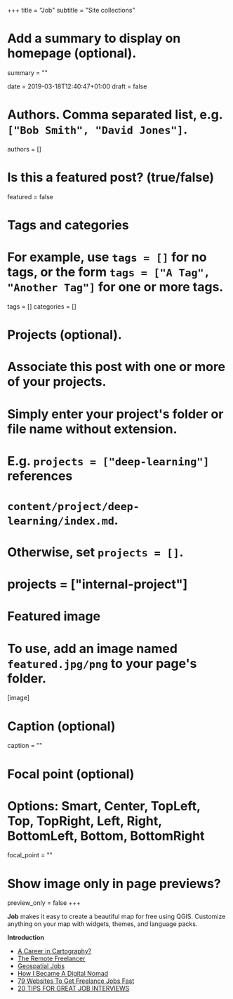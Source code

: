+++
title = "Job"
subtitle = "Site collections"

# Add a summary to display on homepage (optional).
summary = ""

date = 2019-03-18T12:40:47+01:00
draft = false

# Authors. Comma separated list, e.g. `["Bob Smith", "David Jones"]`.
authors = []

# Is this a featured post? (true/false)
featured = false

# Tags and categories
# For example, use `tags = []` for no tags, or the form `tags = ["A Tag", "Another Tag"]` for one or more tags.
tags = []
categories = []

# Projects (optional).
#   Associate this post with one or more of your projects.
#   Simply enter your project's folder or file name without extension.
#   E.g. `projects = ["deep-learning"]` references
#   `content/project/deep-learning/index.md`.
#   Otherwise, set `projects = []`.
# projects = ["internal-project"]

# Featured image
# To use, add an image named `featured.jpg/png` to your page's folder.
[image]
  # Caption (optional)
  caption = ""

  # Focal point (optional)
  # Options: Smart, Center, TopLeft, Top, TopRight, Left, Right, BottomLeft, Bottom, BottomRight
  focal_point = ""

  # Show image only in page previews?
  preview_only = false
+++

  **Job** makes it easy to create a beautiful map for free using QGIS. Customize anything on your map with widgets, themes, and language packs.

  **Introduction**

- [A Career in Cartography?](https://www.cartography.org.uk/courses-with-mapping-content/)
- [The Remote Freelancer](https://github.com/engineerapart/TheRemoteFreelancer)
- [Geospatial Jobs](http://www.spatialanalysisonline.com/jobs.html)
- [How I Became A Digital Nomad](https://medium.com/live-your-life-on-purpose/how-i-became-a-digital-nomad-49f1cf95f659)
- [79 Websites To Get Freelance Jobs Fast](https://www.forbes.com/sites/abdullahimuhammed/2017/06/16/79-websites-to-get-freelance-jobs-fast#a2e463016888)
- [20 TIPS FOR GREAT JOB INTERVIEWS](https://www.experisjobs.us/exp_us/en/career-advice/20-tips-job-interviews.htm)
